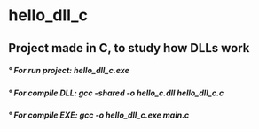 # hello_dll_c

<div> <h2> Project made in C, to study how DLLs work
 </h2> </div>
<div> <h5> ° For run project: hello_dll_c.exe </h5> </div>
<div> <h5> ° For compile DLL: gcc -shared -o hello_c.dll hello_dll_c.c </h5> </div>
<div> <h5> ° For compile EXE: gcc -o hello_dll_c.exe main.c </h5> </div>